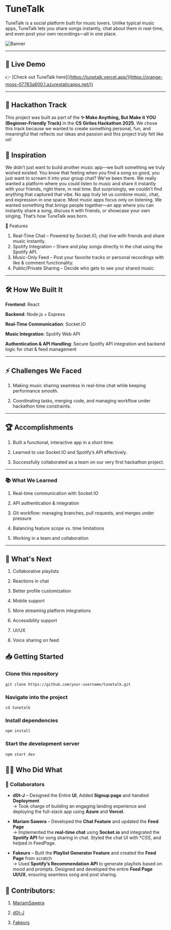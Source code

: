 # TuneTalk

TuneTalk is a social platform built for music lovers. Unlike typical music apps, TuneTalk lets you share songs instantly, chat about them in real-time, and even post your own recordings—all in one place.

![Banner](https://github.com/MariamSawera/MUSIX/blob/main/TuneTalk/src/assets/banner.png?raw=true)

---

## 🔗 Live Demo

👉 [Check out TuneTalk here][(https://tunetalk.vercel.app/](https://orange-moss-07783a600.1.azurestaticapps.net/))  

---

## 🌟 Hackathon Track
This project was built as part of the **✨ Make Anything, But Make it YOU (Beginner-Friendly Track)** in the **CS Girlies Hackathon 2025**.
We chose this track because we wanted to create something personal, fun, and meaningful that reflects our ideas and passion and this project truly felt like us!


## 🚀 Inspiration
We didn’t just want to build another music app—we built something we truly wished existed. You know that feeling when you find a song so good, you just want to scream it into your group chat? We’ve been there.
We really wanted a platform where you could listen to music and share it instantly with your friends, right there, in real time. But surprisingly, we couldn’t find anything that captured that vibe. No app truly let us combine music, chat, and expression in one space.
Most music apps focus only on listening. We wanted something that brings people together—an app where you can instantly share a song, discuss it with friends, or showcase your own singing. That’s how TuneTalk was born.

🎵 Features
1. Real-Time Chat – Powered by Socket.IO, chat live with friends and share music instantly.
2. Spotify Integration – Share and play songs directly in the chat using the Spotify API.
3. Music-Only Feed – Post your favorite tracks or personal recordings with like & comment functionality.
4. Public/Private Sharing – Decide who gets to see your shared music.

---

## 🛠️ How We Built It

**Frontend**: React

**Backend**: Node.js + Express

**Real-Time Communication**: Socket.IO

**Music Integration**: Spotify Web API

**Authentication & API Handling**: Secure Spotify API integration and backend logic for chat & feed management

---

## ⚡ Challenges We Faced

1. Making music sharing seamless in real-time chat while keeping performance smooth.

2. Coordinating tasks, merging code, and managing workflow under hackathon time constraints.

---

## 🏆 Accomplishments

1. Built a functional, interactive app in a short time.

2. Learned to use Socket.IO and Spotify’s API effectively.

3. Successfully collaborated as a team on our very first hackathon project.

---

### 📚 What We Learned

1. Real-time communication with Socket.IO

2. API authentication & integration

3. Git workflow: managing branches, pull requests, and merges under pressure

4. Balancing feature scope vs. time limitations

5. Working in a team and collaboration

   

---

## 🔮 What's Next

1. Collaborative playlists

2. Reactions in chat

3. Better profile customization

4. Mobile support

5. More streaming platform integrations

6. Accessibility support

7. UI/UX

8. Voice sharing on feed 


## 📥 Getting Started

### Clone this repository
```
git clone https://github.com/your-username/tunetalk.git
```

### Navigate into the project
```
cd tunetalk
```

### Install dependencies
```
npm install
```

### Start the development server
```
npm start dev
```

## 👩‍💻 Who Did What

### 👥 Collaborators

- **d0t-J** – Designed the Entire **UI**, Added **Signup page** and handled **Deployment**  
  → Took charge of building an engaging landing experience and deploying the full-stack app using **Azure** and **Vercel**.

- **Mariam Sawera** – Developed the **Chat Feature** and updated the **Feed Page**  
  → Implemented the **real-time chat** using **Socket.io** and integrated the **Spotify API** for song sharing in chat. Styled the chat UI with **CSS*, and helped in FeedPage.

- **Fakeurs** – Built the **Playlist Generator Feature** and created the **Feed Page** from scratch  
  → Used **Spotify’s Recommendation API** to generate playlists based on mood and prompts. Designed and developed the entire **Feed Page UI/UX**, ensuring seamless song and post sharing. 
## 👥 Contributors:

1. <a href="https://github.com/MariamSawera">MariamSawera</a>  

2. <a href="https://github.com/d0t-J">d0t-J</a>    

3. <a href="https://github.com/Fakeurs">Fakeurs</a> 

